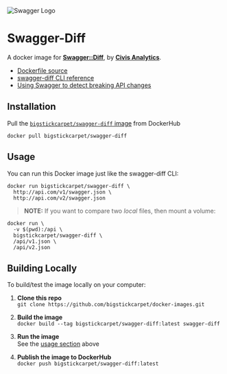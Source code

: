 ![Swagger Logo](http://bigstickcarpet.com/docker-images/img/swagger-logo.png)

Swagger-Diff
==============================
A docker image for [**Swagger::Diff**](https://github.com/civisanalytics/swagger-diff), by [**Civis Analytics**](https://new.civisanalytics.com/).

- [Dockerfile source](https://github.com/BigstickCarpet/docker-images/blob/master/swagger-diff/Dockerfile)
- [swagger-diff CLI reference](https://github.com/civisanalytics/swagger-diff#command-line)
- [Using Swagger to detect breaking API changes](https://swagger.io/blog/using-swagger-to-detect-breaking-api-changes/)


Installation
-----------------------------
Pull the [`bigstickcarpet/swagger-diff` image](https://hub.docker.com/r/bigstickcarpet/swagger-diff/) from DockerHub

```
docker pull bigstickcarpet/swagger-diff
```


Usage
-----------------------------
You can run this Docker image just like the swagger-diff CLI:

```
docker run bigstickcarpet/swagger-diff \
  http://api.com/v1/swagger.json \
  http://api.com/v2/swagger.json
```

> **NOTE:** If you want to compare two _local_ files, then mount a volume:

```
docker run \
  -v $(pwd):/api \
  bigstickcarpet/swagger-diff \
  /api/v1.json \
  /api/v2.json
```


Building Locally
-----------------------------
To build/test the image locally on your computer:

1. __Clone this repo__<br>
`git clone https://github.com/bigstickcarpet/docker-images.git`

2. __Build the image__<br>
`docker build --tag bigstickcarpet/swagger-diff:latest swagger-diff`

3. __Run the image__<br>
See the [usage section](#usage) above

4. __Publish the image to DockerHub__<br>
`docker push bigstickcarpet/swagger-diff:latest`
